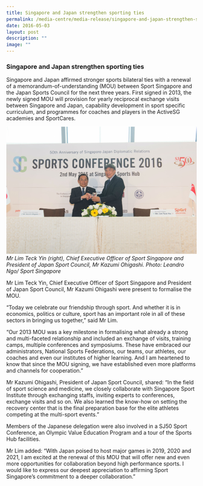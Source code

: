 ```yaml
---
title: Singapore and Japan strengthen sporting ties
permalink: /media-centre/media-release/singapore-and-japan-strengthen-sporting-ties/
date: 2016-05-03
layout: post
description: ""
image: ""
---
```

### **Singapore and Japan strengthen sporting ties**
Singapore and Japan affirmed stronger sports bilateral ties with a renewal of a memorandum-of-understanding (MOU) between Sport Singapore and the Japan Sports Council for the next three years. First signed in 2013, the newly signed MOU will provision for yearly reciprocal exchange visits between Singapore and Japan, capability development in sport specific curriculum, and programmes for coaches and players in the ActiveSG academies and SportCares.

![](/images/Media%20Centre/Media%20Release/2016/May/20160502_SJ50_0500_LR.jpeg)
_Mr Lim Teck Yin (right), Chief Executive Officer of Sport Singapore and President of Japan Sport Council, Mr Kazumi Ohigashi. Photo: Leandro Ngo/ Sport Singapore_  
  

  
Mr Lim Teck Yin, Chief Executive Officer of Sport Singapore and President of Japan Sport Council, Mr Kazumi Ohigashi were present to formalise the MOU.  
  

“Today we celebrate our friendship through sport. And whether it is in economics, politics or culture, sport has an important role in all of these sectors in bringing us together,” said Mr Lim.

  
“Our 2013 MOU was a key milestone in formalising what already a strong and multi-faceted relationship and included an exchange of visits, training camps, multiple conferences and symposiums. These have embraced our administrators, National Sports Federations, our teams, our athletes, our coaches and even our institutes of higher learning. And I am heartened to know that since the MOU signing, we have established even more platforms and channels for cooperation.”  
  
Mr Kazumi Ohigashi, President of Japan Sport Council, shared: “In the field of sport science and medicine, we closely collaborate with Singapore Sport Institute through exchanging staffs, inviting experts to conferences, exchange visits and so on. We also learned the know-how on setting the recovery center that is the final preparation base for the elite athletes competing at the multi-sport events.”  
  
Members of the Japanese delegation were also involved in a SJ50 Sport Conference, an Olympic Value Education Program and a tour of the Sports Hub facilities.  
  

Mr Lim added: “With Japan poised to host major games in 2019, 2020 and 2021, I am excited at the renewal of this MOU that will offer new and even more opportunities for collaboration beyond high performance sports. I would like to express our deepest appreciation to affirming Sport Singapore’s commitment to a deeper collaboration.”